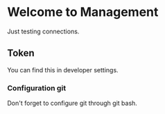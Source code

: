 # Welcome to Management
Just testing connections.

## Token
You can find this in developer settings.

### Configuration git 
Don't forget to configure git through git bash.